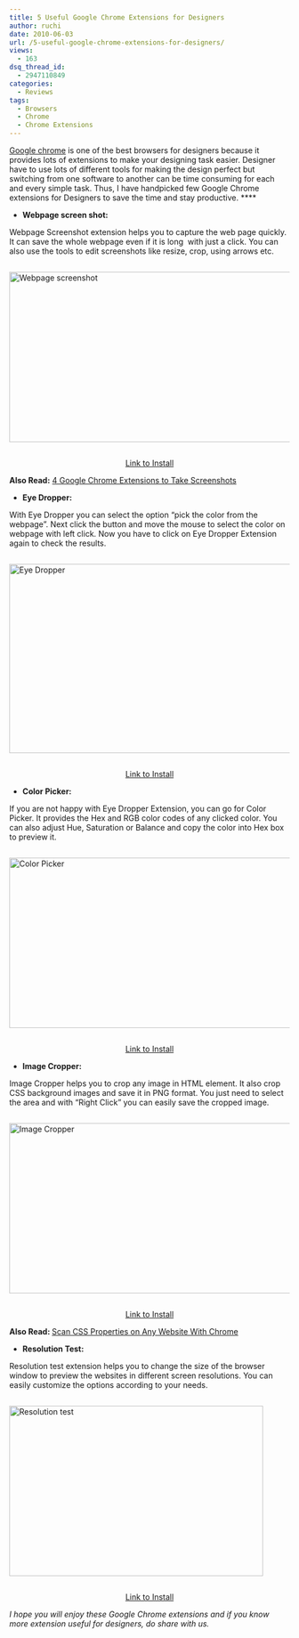 ```yaml
---
title: 5 Useful Google Chrome Extensions for Designers
author: ruchi
date: 2010-06-03
url: /5-useful-google-chrome-extensions-for-designers/
views:
  - 163
dsq_thread_id:
  - 2947110849
categories:
  - Reviews
tags:
  - Browsers
  - Chrome
  - Chrome Extensions
---
```

[Google chrome][1] is one of the best browsers for designers because it provides lots of extensions to make your designing task easier. Designer have to use lots of different tools for making the design perfect but switching from one software to another can be time consuming for each and every simple task. Thus, I have handpicked few Google Chrome extensions for Designers to save the time and stay productive. ****

  * **Webpage screen shot:**

Webpage Screenshot extension helps you to capture the web page quickly. It can save the whole webpage even if it is long  with just a click. You can also use the tools to edit screenshots like resize, crop, using arrows etc.

<img class="wp-image-54350" style="float: none;margin: 15px auto;border-width: 0px" src="http://cdn.devilsworkshop.org/files/2010/06/Webpagescreenshot.png" border="0" alt="Webpage screenshot" width="532" height="306" />

<p style="text-align: center">
  <a href="https://chrome.google.com/extensions/detail/ckibcdccnfeookdmbahgiakhnjcddpki" onclick="_gaq.push(['_trackEvent', 'outbound-article', 'https://chrome.google.com/extensions/detail/ckibcdccnfeookdmbahgiakhnjcddpki', 'Link to Install']);" >Link to Install</a>
</p>

<p style="text-align: left">
  <strong>Also Read:</strong> <a href="http://devilsworkshop.org/4-google-chrome-extensions-to-take-webpage-screenshots/">4 Google Chrome Extensions to Take Screenshots</a>
</p>

  * **Eye Dropper:**

With Eye Dropper you can select the option “pick the color from the webpage”. Next click the button and move the mouse to select the color on webpage with left click. Now you have to click on Eye Dropper Extension again to check the results.

<img style="float: none;margin: 15px auto;border-width: 0px" src="http://cdn.devilsworkshop.org/files/2010/06/EyeDropper.png" border="0" alt="Eye Dropper" width="527" height="340" />

<p style="text-align: center">
  <a href="https://chrome.google.com/extensions/detail/hmdcmlfkchdmnmnmheododdhjedfccka" onclick="_gaq.push(['_trackEvent', 'outbound-article', 'https://chrome.google.com/extensions/detail/hmdcmlfkchdmnmnmheododdhjedfccka', 'Link to Install']);" >Link to Install</a>
</p>

  * **Color Picker:**

If you are not happy with Eye Dropper Extension, you can go for Color Picker. It provides the Hex and RGB color codes of any clicked color. You can also adjust Hue, Saturation or Balance and copy the color into Hex box to preview it.

<img style="float: none;margin: 15px auto;border-width: 0px" src="http://cdn.devilsworkshop.org/files/2010/06/ColorPicker.png" border="0" alt="Color Picker" width="506" height="306" />

<p style="text-align: center">
  <a href="https://chrome.google.com/extensions/detail/egmjgagjcamhcilhinkipjdbfdmebmkd" onclick="_gaq.push(['_trackEvent', 'outbound-article', 'https://chrome.google.com/extensions/detail/egmjgagjcamhcilhinkipjdbfdmebmkd', 'Link to Install']);" >Link to Install</a>
</p>

  * **Image Cropper:**

Image Cropper helps you to crop any image in HTML element. It also crop CSS background images and save it in PNG format. You just need to select the area and with “Right Click” you can easily save the cropped image.

<img style="float: none;margin: 15px auto;border-width: 0px" src="http://cdn.devilsworkshop.org/files/2010/06/ImageCropper.png" border="0" alt="Image Cropper" width="506" height="306" />

<p style="text-align: center">
  <a href="https://chrome.google.com/extensions/detail/akeeaafmkigeapaejnlbknplbbpfbcfp" onclick="_gaq.push(['_trackEvent', 'outbound-article', 'https://chrome.google.com/extensions/detail/akeeaafmkigeapaejnlbknplbbpfbcfp', 'Link to Install']);" >Link to Install</a>
</p>

<p style="text-align: left">
  <strong>Also Read: </strong><a href="http://devilsworkshop.org/scan-css-properties-on-any-website-with-chrome/">Scan CSS Properties on Any Website With Chrome</a>
</p>

  * **Resolution Test:**

Resolution test extension helps you to change the size of the browser window to preview the websites in different screen resolutions. You can easily customize the options according to your needs.

<img style="float: none;margin: 15px auto;border-width: 0px" src="http://cdn.devilsworkshop.org/files/2010/06/Resolutiontest.png" border="0" alt="Resolution test" width="456" height="306" />

<p style="text-align: center">
  <a href="https://chrome.google.com/extensions/detail/idhfcdbheobinplaamokffboaccidbal" onclick="_gaq.push(['_trackEvent', 'outbound-article', 'https://chrome.google.com/extensions/detail/idhfcdbheobinplaamokffboaccidbal', 'Link to Install']);" >Link to Install</a>
</p>

*I hope you will enjoy these Google Chrome extensions and if you know more extension useful for designers, do share with us.*

 [1]: http://devilsworkshop.org/googles-chrome-browser-features-alternative-firefox-plugins/
